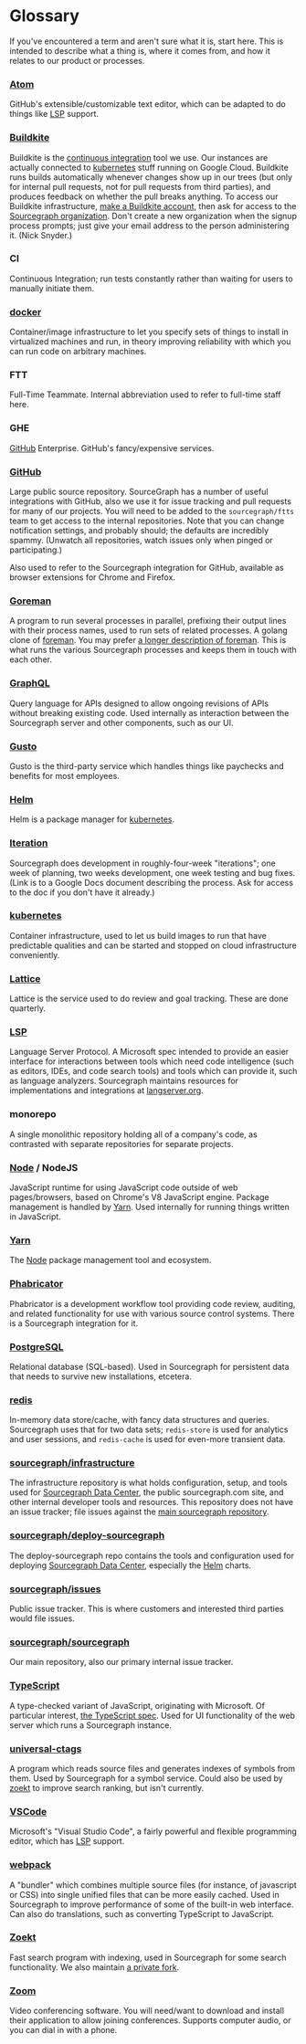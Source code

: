 # Glossary

If you've encountered a term and aren't sure what it is, start here. This is intended to describe what a thing is, where it comes from, and how it relates to our product or processes.

### [Atom](https://atom.io/)

GitHub's extensible/customizable text editor, which can be adapted to do things like [LSP](#lsp) support.

### [Buildkite](https://buildkite.com/)

Buildkite is the [continuous integration](#ci) tool we use. Our instances are actually connected to [kubernetes](#kubernetes) stuff running on Google Cloud. Buildkite runs builds automatically whenever changes show up in our trees (but only for internal pull requests, not for pull requests from third parties), and produces feedback on whether the pull breaks anything. To access our Buildkite infrastructure, [make a Buildkite account](https://buildkite.com/signup), then ask for access to the [Sourcegraph organization](https://buildkite.com/sourcegraph). Don't create a new organization when the signup process prompts; just give your email address to the person administering it. (Nick Snyder.)

### CI

Continuous Integration; run tests constantly rather than waiting for users to manually initiate them.

### [docker](https://www.docker.com/)

Container/image infrastructure to let you specify sets of things to install in virtualized machines and run, in theory improving reliability with which you can run code on arbitrary machines.

### FTT

Full-Time Teammate. Internal abbreviation used to refer to full-time staff here.

### GHE

[GitHub](#github) Enterprise. GitHub's fancy/expensive services.

### [GitHub](https://github.com/)

Large public source repository. SourceGraph has a number of useful integrations with GitHub, also we use it for issue tracking and pull requests for many of our projects. You will need to be added to the `sourcegraph/ftts` team to get access to the internal repositories. Note that you can change notification settings, and probably should; the defaults are incredibly spammy. (Unwatch all repositories, watch issues only when pinged or participating.)

Also used to refer to the Sourcegraph integration for GitHub, available as browser extensions for Chrome and Firefox.

### [Goreman](https://github.com/mattn/goreman)

A program to run several processes in parallel, prefixing their output lines with their process names, used to run sets of related processes. A golang clone of [foreman](https://github.com/ddollar/foreman). You may prefer [a longer description of foreman](http://blog.daviddollar.org/2011/05/06/introducing-foreman.html). This is what runs the various Sourcegraph processes and keeps them in touch with each other.

### [GraphQL](http://graphql.org/)

Query language for APIs designed to allow ongoing revisions of APIs without breaking existing code. Used internally as interaction between the Sourcegraph server and other components, such as our UI.

### [Gusto](https://app.gusto.com/login)

Gusto is the third-party service which handles things like paychecks and benefits for most employees.

### [Helm](https://docs.helm.sh/)

Helm is a package manager for [kubernetes](#kubernetes).

### [Iteration](https://docs.google.com/document/d/1W7Stwye0zYX1jjMCCUdmjxDjv1OIBouBdcNyF3DAAWs/edit#)

Sourcegraph does development in roughly-four-week "iterations"; one week of planning, two weeks development, one week testing and bug fixes. (Link is to a Google Docs document describing the process. Ask for access to the doc if you don't have it already.)

### [kubernetes](https://kubernetes.io/)

Container infrastructure, used to let us build images to run that have predictable qualities and can be started and stopped on cloud infrastructure conveniently.

### [Lattice](https://sourcegraph.latticehq.com/)

Lattice is the service used to do review and goal tracking. These are done quarterly.

### [LSP](https://microsoft.github.io/language-server-protocol/)

Language Server Protocol. A Microsoft spec intended to provide an easier interface for interactions between tools which need code intelligence (such as editors, IDEs, and code search tools) and tools which can provide it, such as language analyzers. Sourcegraph maintains resources for implementations and integrations at [langserver.org](https://langserver.org/).

### monorepo

A single monolithic repository holding all of a company's code, as contrasted with separate repositories for separate projects.

### [Node](https://nodejs.org/en/) / NodeJS

JavaScript runtime for using JavaScript code outside of web pages/browsers, based on Chrome's V8 JavaScript engine. Package management is handled by [Yarn](#Yarn). Used internally for running things written in JavaScript.

### [Yarn](https://yarnpkg.com/)

The [Node](#node) package management tool and ecosystem.

### [Phabricator](https://www.phacility.com/phabricator/)

Phabricator is a development workflow tool providing code review, auditing, and related functionality for use with various source control systems. There is a Sourcegraph integration for it.

### [PostgreSQL](https://www.postgresql.org/)

Relational database (SQL-based). Used in Sourcegraph for persistent data that needs to survive new installations, etcetera.

### [redis](https://redis.io/)

In-memory data store/cache, with fancy data structures and queries. Sourcegraph uses that for two data sets; `redis-store` is used for analytics and user sessions, and `redis-cache` is used for even-more transient data.

### [sourcegraph/infrastructure](https://github.com/sourcegraph/infrastructure)

The infrastructure repository is what holds configuration, setup, and tools used for [Sourcegraph Data Center](#sourcegraph-data-center), the public sourcegraph.com site, and other internal developer tools and resources. This repository does not have an issue tracker; file issues against the [main sourcegraph repository](#sourcegraph-sourcegraph).

### [sourcegraph/deploy-sourcegraph](https://github.com/sourcegraph/deploy-sourcegraph)

The deploy-sourcegraph repo contains the tools and configuration used for deploying [Sourcegraph Data Center](#sourcegraph-data-center), especially the [Helm](#helm) charts.

### [sourcegraph/issues](https://github.com/sourcegraph/issues)

Public issue tracker. This is where customers and interested third parties would file issues.

### [sourcegraph/sourcegraph](https://github.com/sourcegraph/sourcegraph)

Our main repository, also our primary internal issue tracker.

### [TypeScript](https://www.typescriptlang.org/)

A type-checked variant of JavaScript, originating with Microsoft. Of particular interest, [the TypeScript spec](https://github.com/Microsoft/TypeScript/blob/master/doc/spec.md). Used for UI functionality of the web server which runs a Sourcegraph instance.

### [universal-ctags](https://github.com/universal-ctags/ctags)

A program which reads source files and generates indexes of symbols from them. Used by Sourcegraph for a symbol service. Could also be used by [zoekt](#zoekt) to improve search ranking, but isn't currently.

### [VSCode](https://code.visualstudio.com/)

Microsoft's "Visual Studio Code", a fairly powerful and flexible programming editor, which has [LSP](#lsp) support.

### [webpack](https://webpack.js.org/)

A "bundler" which combines multiple source files (for instance, of javascript or CSS) into single unified files that can be more easily cached. Used in Sourcegraph to improve performance of some of the built-in web interface. Can also do translations, such as converting TypeScript to JavaScript.

### [Zoekt](https://github.com/google/zoekt)

Fast search program with indexing, used in Sourcegraph for some search functionality. We also maintain [a private fork](https://github.com/sourcegraph/zoekt).

### [Zoom](https://zoom.us/)

Video conferencing software. You will need/want to download and install their application to allow joining conferences. Supports computer audio, or you can dial in with a phone.
